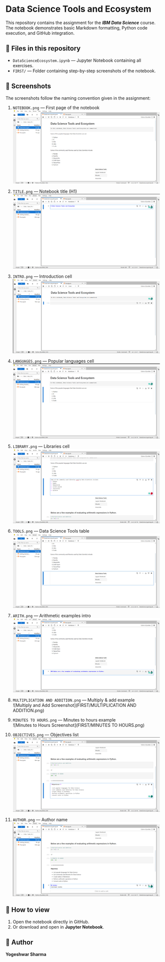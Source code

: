 # Data Science Tools and Ecosystem

This repository contains the  assignment for the **_IBM Data Science_** course.  
The notebook demonstrates basic Markdown formatting, Python code execution, and GitHub integration.

## 📂 Files in this repository
- `DataScienceEcosystem.ipynb` — Jupyter Notebook containing all exercises.
- `FIRST/` — Folder containing step-by-step screenshots of the notebook.

## 📸 Screenshots
The screenshots follow the naming convention given in the assignment:
1. `NOTEBOOK.png` — First page of the notebook  
![Notebook Screenshot](FIRST/NOTEBOOK.png)

2. `TITLE.png` — Notebook title (H1) 
![Title Screenshot](FIRST/TITLE.png)
 
3. `INTRO.png` — Introduction cell  
![Intro Screenshot](FIRST/INTRO.png)

4. `LANGUAGES.png` — Popular languages cell
![Languages Screenshot](FIRST/LANGUAGES.png)
  
5. `LIBRARY.png` — Libraries cell  
![Library Screenshot](FIRST/LIBRARY.png)

6. `TOOLS.png` — Data Science Tools table  
![Tools Screenshot](FIRST/TOOLS.png)

7. `ARITH.png` — Arithmetic examples intro  
![Arithmetic Introduction Screenshot](FIRST/ARITH.png)

8. `MULTIPLICATION AND ADDITION.png` — Multiply & add example  
![Multiply and Add Screenshot](FIRST/MULTIPLICATION AND ADDITION.png)

9. `MINUTES TO HOURS.png` — Minutes to hours example  
![Minutes to Hours Screenshot](FIRST/MINUTES TO HOURS.png)

10. `OBJECTIVES.png` — Objectives list  
![Objectives Screenshot](FIRST/OBJECTIVES.png)

11. `AUTHOR.png` — Author name  
![Author Namr Screenshot](FIRST/AUTHOR.png)


## 🚀 How to view
1. Open the notebook directly in GitHub.
2. Or download and open in **Jupyter Notebook**.

## 👤 Author
**Yogeshwar Sharma**
